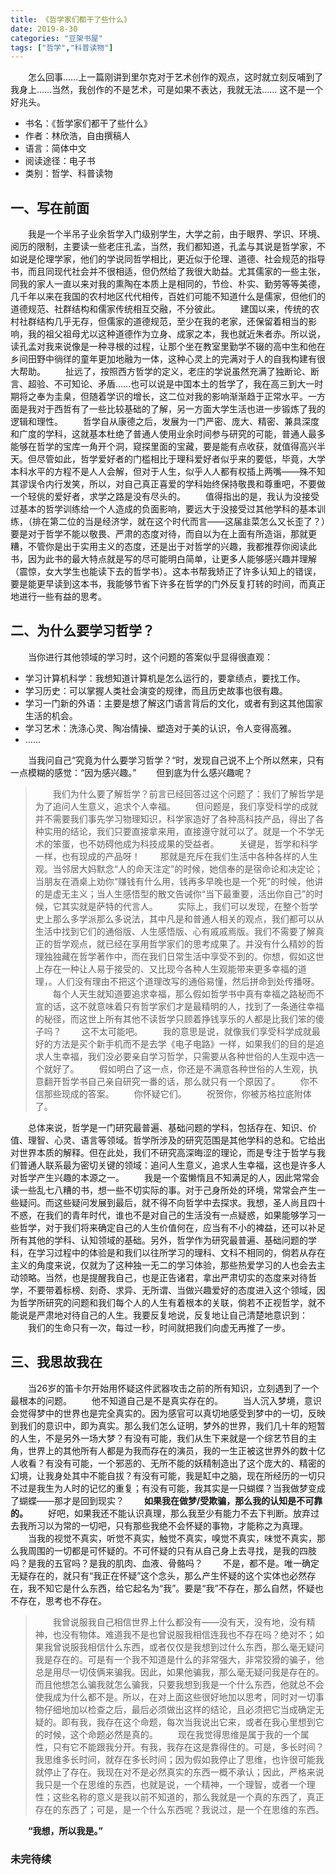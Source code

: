 ```yaml
---
title: 《哲学家们都干了些什么》
date: 2019-8-30
categories: "豆架书屋"
tags: ["哲学","科普读物"]
---
```


&#8194;&#8194;&#8194;&#8194;怎么回事……上一篇刚讲到里尔克对于艺术创作的观点，这时就立刻反哺到了我身上……当然，我创作的不是艺术，可是如果不表达，我就无法……
这不是一个好兆头。

* 书名：《哲学家们都干了些什么》
* 作者：林欣浩，自由撰稿人
* 语言：简体中文
* 阅读途径：电子书
* 类别：哲学、科普读物

## 一、写在前面
&#8194;&#8194;&#8194;&#8194;我是一个半吊子业余哲学入门级别学生，大学之前，由于眼界、学识、环境、阅历的限制，主要读一些老庄孔孟，当然，我们都知道，孔孟与其说是哲学家，不如说是伦理学家，他们的学说同哲学相比，更近似于伦理、道德、社会规范的指导书，而且同现代社会并不很相适，但仍然给了我很大助益。尤其儒家的一些主张，同我的家人一直以来对我的熏陶在本质上是相同的，节俭、朴实、勤劳等等美德，几千年以来在我国的农村地区代代相传，百姓们可能不知道什么是儒家，但他们的道德规范、社群结构和儒家传统相互交融，不分彼此。
&#8194;&#8194;&#8194;&#8194;建国以来，传统的农村社群结构几乎无存，但儒家的道德规范，至少在我的老家，还保留着相当的影响，我的祖父祖母尤以这种道德作为立身、成家之本，我也就近朱者赤。所以说，读孔孟对我来说像是一种寻根的过程，让那个坐在教室里勤学不辍的高中生和他在乡间田野中徜徉的童年更加地融为一体，这种心灵上的完满对于人的自我构建有很大帮助。
&#8194;&#8194;&#8194;&#8194;扯远了，按照西方哲学的定义，老庄的学说虽然充满了独断论、断言、超验、不可知论、矛盾……也可以说是中国本土的哲学了，我在高三到大一时期将之奉为圭臬，但随着学识的增长，这二位对我的影响渐渐趋于正常水平。一方面是我对于西哲有了一些比较基础的了解，另一方面大学生活也进一步锻炼了我的逻辑和理性。
&#8194;&#8194;&#8194;&#8194;哲学自从康德之后，发展为一门严密、庞大、精密、兼具深度和广度的学科，这就基本杜绝了普通人使用业余时间参与研究的可能，普通人最多能够在哲学的宝库一角开个洞，窥探里面的宝藏，要是能有点收获，就值得高兴半天。但尽管如此，哲学爱好者的门槛相比于理科爱好者似乎来的要低，毕竟，大学本科水平的方程不是人人会解，但对于人生，似乎人人都有权插上两嘴——殊不知其谬误令内行发笑，所以，对自己真正喜爱的学科始终保持敬畏和尊重吧，不要做一个轻佻的爱好者，求学之路是没有尽头的。
&#8194;&#8194;&#8194;&#8194;值得指出的是，我认为没接受过基本的哲学训练给一个人造成的负面影响，要远大于没接受过其他学科的基本训练，（排在第二位的当是经济学，就在这个时代而言——这届韭菜怎么又长歪了？）要是对于哲学不能以敬畏、严肃的态度对待，而自以为在上面有所造诣，那就更糟，不管你是出于实用主义的态度，还是出于对哲学的兴趣，我都推荐你阅读此书，因为此书的最大特点就是写的尽可能明白简单，让更多人能够感兴趣并理解（震惊，女大学生也能读下去的哲学书）。这本书帮我矫正了许多认知上的错误，要是能更早读到这本书，我能够节省下许多在哲学的门外反复打转的时间，而真正地进行一些有益的思考。

## 二、为什么要学习哲学？
&#8194;&#8194;&#8194;&#8194;当你进行其他领域的学习时，这个问题的答案似乎显得很直观：
* 学习计算机科学：我想知道计算机是怎么运行的，要拿绩点，要找工作。
* 学习历史：可以掌握人类社会演变的规律，而且历史故事也很有趣。
* 学习一门新的外语：主要是想了解这门语言背后的文化，或者有到这其他国家生活的机会。
* 学习艺术：洗涤心灵、陶冶情操、塑造对于美的认识，令人变得高雅。
* ……

&#8194;&#8194;&#8194;&#8194;当我问自己“究竟为什么要学习哲学？“时，发现自己说不上个所以然来，只有一点模糊的感觉：“因为感兴趣。”
&#8194;&#8194;&#8194;&#8194;但到底为什么感兴趣呢？

>&#8194;&#8194;&#8194;&#8194;我们为什么要了解哲学？前言已经回答过这个问题了：我们了解哲学是为了追问人生意义，追求个人幸福。
>&#8194;&#8194;&#8194;&#8194;但问题是，我们享受科学的成就并不需要我们事先学习物理知识，科学家造好了各种高科技产品，得出了各种实用的结论，我们只要直接拿来用，直接遵守就可以了。就是一个不学无术的笨蛋，也不妨碍他成为科技成果的受益者。
>&#8194;&#8194;&#8194;&#8194;关键是，哲学和科学一样，也有现成的产品呀！
>&#8194;&#8194;&#8194;&#8194;那就是充斥在我们生活中各种各样的人生观。当邻居大妈默念“人的命天注定”的时候，她信奉的是宿命论和决定论；当朋友在酒桌上劝你“赚钱有什么用，钱再多早晚也是一个死”的时候，他讲的是虚无主义；当人生感悟型的散文告诫你“当下最重要，活出你自己”的时候，它其实就是萨特的代言人。
>&#8194;&#8194;&#8194;&#8194;实际上，我们可以发现，在整个哲学史上那么多学派那么多说法，其中凡是和普通人相关的观点，我们都可以从生活中找到它们的通俗版、人生感悟版、心有戚戚焉版。我们不需要了解真正的哲学观点，就已经在享用哲学家们的思考成果了。并没有什么精妙的哲理独独藏在哲学著作中，而在我们日常生活中享受不到的。你想，假如这世上存在一种让人易于接受的、又比现今各种人生观能带来更多幸福的道理，。人们没有理由不把这个道理改写的通俗易懂，然后拼命到处传播呀。
>&#8194;&#8194;&#8194;&#8194;每个人天生就知道要追求幸福，那么假如哲学书中真有幸福之路秘而不宣的话，这不就意味着只有哲学家们才是最精明的人，找到了一条通往幸福的秘径，而这世上所有其他不读哲学只顾着挣钱享乐的人都是比我们笨的傻子吗？
>&#8194;&#8194;&#8194;&#8194;这不太可能吧。
>&#8194;&#8194;&#8194;&#8194;我的意思是说，就像我们享受科学成就最好的方法是买个新手机而不是去学《电子电路》一样，如果我们的目的是追求人生幸福，我们没必要亲自学习哲学，只需要从各种世俗的人生观中选一个就好了。
>&#8194;&#8194;&#8194;&#8194;假如明白了这一点，你还是不满意各种世俗的人生观，执意翻开哲学书自己亲自研究一番的话，那么就只有一个原因了。
>&#8194;&#8194;&#8194;&#8194;你不信那些现成的答案。
>&#8194;&#8194;&#8194;&#8194;你怀疑它们。
>&#8194;&#8194;&#8194;&#8194;祝贺你，你被苏格拉底附体了。

&#8194;&#8194;&#8194;&#8194;总体来说，哲学是一门研究最普遍、基础问题的学科，包括存在、知识、价值、理智、心灵、语言等领域。哲学所涉及的研究范围是其他学科的总和。它给出对世界本质的解释。但在此处，我们不研究高深晦涩的理论，而是专注于哲学与我们普通人联系最为密切关键的领域：追问人生意义，追求人生幸福，这也是许多人对哲学产生兴趣的本源之一。
&#8194;&#8194;&#8194;&#8194;我是一个蛮懒惰且不知满足的人，因此常常会读一些乱七八糟的书，想一些不切实际的事。对于己身所处的环境，常常会产生一些疑问。而这些疑问发展到最后，就不得不向哲学中去探求。我想，圣人尚且四十不惑，在我们的青年时代，谁也不是对自己的生活没有一点疑惑，如果能够学习一些哲学，对于我们将来确定自己的人生价值何在，应当有不小的裨益，还可以补足所有其他的学科、认知领域的基础。另外，哲学作为研究最普遍、基础问题的学科，在学习过程中的体验是和我们以往所学习的理科、文科不相同的，倘若从存在主义的角度来说，仅就为了这种独一无二的学习体验，那些热爱学习的人也会去主动领略。当然，也是提醒我自己，也是正告诸君，拿出严肃切实的态度来对待哲学，不要带着标榜、刻奇、求异、无所谓、当做兴趣爱好的态度进入这个领域，因为哲学所研究的问题和我们每个人的人生有着根本的关联，倘若不正视哲学，就不能说是严肃地对待自己的人生。我要反复地说，反复地让自己清楚地意识到：
&#8194;&#8194;&#8194;&#8194;我们的生命只有一次，每过一秒，时间就把我们向虚无再推了一步。

## 三、我思故我在
&#8194;&#8194;&#8194;&#8194;当26岁的笛卡尔开始用怀疑这件武器攻击之前的所有知识，立刻遇到了一个最根本的问题。
&#8194;&#8194;&#8194;&#8194;他不知道自己是不是真实存在的。
&#8194;&#8194;&#8194;&#8194;当人沉入梦境，意识会觉得梦中的世界也是完全真实的。因为感官可以真切地感受到梦中的一切，反映到我们的意识中，即为真实。那么我们怎么证明，梦外的世界，我们几十年的短暂的人生，不是另外一场大梦？有没有可能，我们从生下来就是一个综艺节目的主角，世界上的其他所有人都是为我而存在的演员，我的一生正被这世界外的数十亿人收看？有没有可能，一个邪恶的、无所不能的妖精制造出了这个庞大的、精密的幻境，让我身处其中不能自拔？有没有可能，我是缸中之脑，现在所经历的一切只不过是我生为人时的记忆的重复；有没有可能，我其实是一只蝴蝶？当我做梦变成了蝴蝶——那才是回到现实？
**&#8194;&#8194;&#8194;&#8194;如果我在做梦/受欺骗，那么我的认知是不可靠的。**
&#8194;&#8194;&#8194;&#8194;好吧，如果我还不能认识真理，那么我至少有能力不去下判断。放弃过去我所习以为常的一切吧，只有那些我绝不会怀疑的事物，才能称之为真理。
&#8194;&#8194;&#8194;&#8194;当我的视觉不真实，听觉不真实，触觉不真实，嗅觉不真实，味觉不真实，那么我周围的一切都是可怀疑的。不可怀疑的只有从自己身上去寻找，是我的四肢吗？是我的五官吗？是我的肌肉、血液、骨骼吗？
&#8194;&#8194;&#8194;&#8194;不是，都不是。唯一确定无疑存在的，就只有“我正在怀疑”这个念头，那么产生怀疑的这个实体也必然存在，我不知它是什么东西，给它起名为“我”。要是“我”不存在，那么自然，怀疑也不存在，思考也不存在。
>&#8194;&#8194;&#8194;&#8194;我曾说服我自己相信世界上什么都没有——没有天，没有地，没有精神，也没有物体。难道我不是也曾说服我相信连我也不存在吗？绝对不；如果我曾说服我相信什么东西，或者仅仅是我想到过什么东西，那么毫无疑问我是存在的。可是有一个我不知道是什么的非常强大，非常狡猾的骗子，他总是用尽一切伎俩来骗我。因此，如果他骗我，那么毫无疑问我是存在的。而且他想怎么骗我就怎么骗我，只要我想到我是一个什么东西，他就总不会使我成为什么都不是。所以，在对上面这些很好地加以思考，同时对一切事物仔细地加以检查之后，最后必须做出这样的结论，且必须把它当成确定无疑的。即有我，我存在这个命题，每次当我说出它来，或者在我心里想到它的时候，这个命题必然是真的。
>&#8194;&#8194;&#8194;&#8194;现在我觉得思维是属于我的一个属性，只有它不能跟我分开。有我，我存在这是靠得住的。可是，多长时间？我思维多长时间，就存在多长时间；因为假如我停止了思维，也许很可能我就停止了存在。我现在对不是必然真实的东西一概不承认；因此，严格来说我只是一个在思维的东西，也就是说，一个精神，一个理智，或者一个理性；这些名称的意义是我以前不知道的，那么我就是一个真的东西了，真正存在的东西了；可是，是一个什么东西呢？我说过，是一个在思维的东西。

&#8194;&#8194;&#8194;&#8194;**“我想，所以我是。”**

### 未完待续











